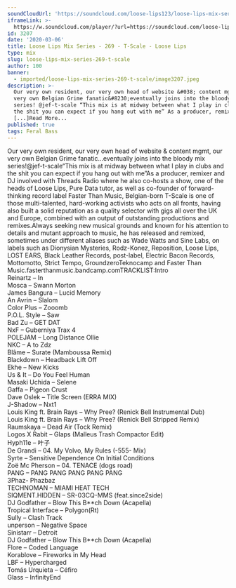 ```yaml
---
soundCloudUrl: 'https://soundcloud.com/loose-lips123/loose-lips-mix-series-269-t-scale'
iframeLink: >-
  https://w.soundcloud.com/player/?url=https://soundcloud.com/loose-lips123/loose-lips-mix-series-269-t-scale&color=00aabb&auto_play=false&hide_related=false&show_comments=true&show_user=true&show_reposts=false
id: 3207
date: '2020-03-06'
title: Loose Lips Mix Series - 269 - T-Scale - Loose Lips
type: mix
slug: loose-lips-mix-series-269-t-scale
author: 100
banner:
  - imported/loose-lips-mix-series-269-t-scale/image3207.jpeg
description: >-
  Our very own resident, our very own head of website &#038; content mgmt, our
  very own Belgian Grime fanatic&#8230;eventually joins into the bloody mix
  series! @jef-t-scale “This mix is at midway between what I play in clubs and
  the shit you can expect if you hang out with me” As a producer, remixer and DJ
  [...]Read More...
published: true
tags: Feral Bass
---
```

Our very own resident, our very own head of website & content mgmt, our very own Belgian Grime fanatic…eventually joins into the bloody mix series!@jef-t-scale“This mix is at midway between what I play in clubs and the shit you can expect if you hang out with me”As a producer, remixer and DJ involved with Threads Radio where he also co-hosts a show, one of the heads of Loose Lips, Pure Data tutor, as well as co-founder of forward-thinking record label Faster Than Music, Belgian-born T-Scale is one of those multi-talented, hard-working activists who acts on all fronts, having also built a solid reputation as a quality selector with gigs all over the UK and Europe, combined with an output of outstanding productions and remixes.Always seeking new musical grounds and known for his attention to details and mutant approach to music, he has released and remixed, sometimes under different aliases such as Wade Watts and Sine Labs, on labels such as Dionysian Mysteries, Rodz-Konez, Reposition, Loose Lips, LOST EARS, Black Leather Records, post-label, Electric Bacon Records, Mottomotto, Strict Tempo, GroundzeroTeknocamp and Faster Than Music.fasterthanmusic.bandcamp.comTRACKLIST:Intro  
Reinartz – In  
Mosca – Swann Morton  
James Bangura – Lucid Memory  
An Avrin – Slalom  
Color Plus – Zooomb  
P.O.L. Style – Saw  
Bad Zu – GET DAT  
NxF – Guberniya Trax 4  
POLEJAM – Long Distance Ollie  
NKC – A to Zdz  
Blâme – Surate (Mamboussa Remix)  
Blackdown – Headback Lift Off  
Ekhe – New Kicks  
Us & It – Do You Feel Human  
Masaki Uchida – Selene  
Gaffa – Pigeon Crust  
Dave Oslek – Title Screen (ERRA MIX)  
J-Shadow – Nxt1  
Louis King ft. Brain Rays – Why Pree? (Renick Bell Instrumental Dub)  
Louis King ft. Brain Rays – Why Pree? (Renick Bell Stripped Remix)  
Raumskaya – Dead Air (Tock Remix)  
Logos X Rabit – Glaps (Malleus Trash Compactor Edit)  
Hyph11e – 叶子  
De Grandi – 04. My Volvo, My Rules (-555- Mix)  
Syrte – Sensitive Dependence On Initial Conditions  
Zoë Mc Pherson – 04. TENACE (dogs road)  
PANG – PANG PANG PANG PANG PANG  
3Phaz- Phazbaz  
TECHNOMAN – MIAMI HEAT TECH  
SIQMENT.HIDDEN – SR-03CQ-MMS (feat.since2side)  
DJ Godfather – Blow This B\*\*ch Down (Acapella)  
Tropical Interface – Polygon(Rt)  
Sully – Clash Track  
unperson – Negative Space  
Sinistarr – Detroit  
DJ Godfather – Blow This B\*\*ch Down (Acapella)  
Flore – Coded Language  
Korablove – Fireworks in My Head  
LBF – Hypercharged  
Tomás Urquieta – Céfiro  
Glass – InfinityEnd